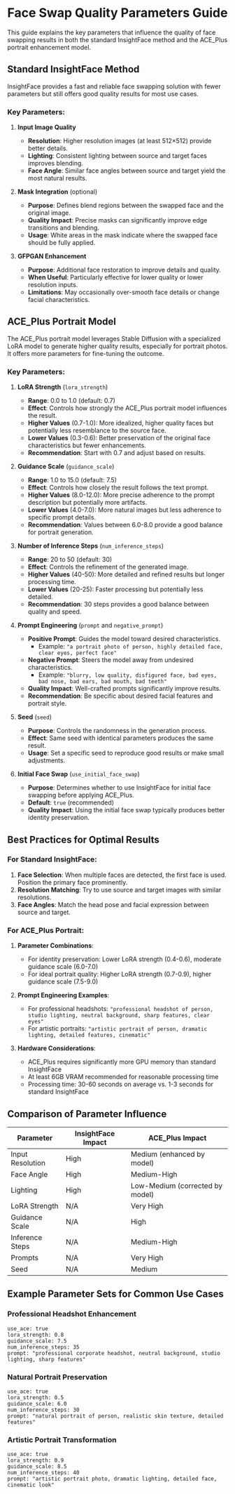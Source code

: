 # Face Swap Quality Parameters Guide

This guide explains the key parameters that influence the quality of face swapping results in both the standard InsightFace method and the ACE_Plus portrait enhancement model.

## Standard InsightFace Method

InsightFace provides a fast and reliable face swapping solution with fewer parameters but still offers good quality results for most use cases.

### Key Parameters:

1. **Input Image Quality**
   - **Resolution**: Higher resolution images (at least 512×512) provide better details.
   - **Lighting**: Consistent lighting between source and target faces improves blending.
   - **Face Angle**: Similar face angles between source and target yield the most natural results.

2. **Mask Integration** (optional)
   - **Purpose**: Defines blend regions between the swapped face and the original image.
   - **Quality Impact**: Precise masks can significantly improve edge transitions and blending.
   - **Usage**: White areas in the mask indicate where the swapped face should be fully applied.

3. **GFPGAN Enhancement**
   - **Purpose**: Additional face restoration to improve details and quality.
   - **When Useful**: Particularly effective for lower quality or lower resolution inputs.
   - **Limitations**: May occasionally over-smooth face details or change facial characteristics.

## ACE_Plus Portrait Model

The ACE_Plus portrait model leverages Stable Diffusion with a specialized LoRA model to generate higher quality results, especially for portrait photos. It offers more parameters for fine-tuning the outcome.

### Key Parameters:

1. **LoRA Strength** (`lora_strength`)
   - **Range**: 0.0 to 1.0 (default: 0.7)
   - **Effect**: Controls how strongly the ACE_Plus portrait model influences the result.
   - **Higher Values** (0.7-1.0): More idealized, higher quality faces but potentially less resemblance to the source face.
   - **Lower Values** (0.3-0.6): Better preservation of the original face characteristics but fewer enhancements.
   - **Recommendation**: Start with 0.7 and adjust based on results.

2. **Guidance Scale** (`guidance_scale`)
   - **Range**: 1.0 to 15.0 (default: 7.5)
   - **Effect**: Controls how closely the result follows the text prompt.
   - **Higher Values** (8.0-12.0): More precise adherence to the prompt description but potentially more artifacts.
   - **Lower Values** (4.0-7.0): More natural images but less adherence to specific prompt details.
   - **Recommendation**: Values between 6.0-8.0 provide a good balance for portrait generation.

3. **Number of Inference Steps** (`num_inference_steps`)
   - **Range**: 20 to 50 (default: 30)
   - **Effect**: Controls the refinement of the generated image.
   - **Higher Values** (40-50): More detailed and refined results but longer processing time.
   - **Lower Values** (20-25): Faster processing but potentially less detailed.
   - **Recommendation**: 30 steps provides a good balance between quality and speed.

4. **Prompt Engineering** (`prompt` and `negative_prompt`)
   - **Positive Prompt**: Guides the model toward desired characteristics.
     - Example: `"a portrait photo of person, highly detailed face, clear eyes, perfect face"`
   - **Negative Prompt**: Steers the model away from undesired characteristics.
     - Example: `"blurry, low quality, disfigured face, bad eyes, bad nose, bad ears, bad mouth, bad teeth"`
   - **Quality Impact**: Well-crafted prompts significantly improve results.
   - **Recommendation**: Be specific about desired facial features and portrait style.

5. **Seed** (`seed`)
   - **Purpose**: Controls the randomness in the generation process.
   - **Effect**: Same seed with identical parameters produces the same result.
   - **Usage**: Set a specific seed to reproduce good results or make small adjustments.

6. **Initial Face Swap** (`use_initial_face_swap`)
   - **Purpose**: Determines whether to use InsightFace for initial face swapping before applying ACE_Plus.
   - **Default**: `true` (recommended)
   - **Quality Impact**: Using the initial face swap typically produces better identity preservation.

## Best Practices for Optimal Results

### For Standard InsightFace:

1. **Face Selection**: When multiple faces are detected, the first face is used. Position the primary face prominently.
2. **Resolution Matching**: Try to use source and target images with similar resolutions.
3. **Face Angles**: Match the head pose and facial expression between source and target.

### For ACE_Plus Portrait:

1. **Parameter Combinations**:
   - For identity preservation: Lower LoRA strength (0.4-0.6), moderate guidance scale (6.0-7.0)
   - For ideal portrait quality: Higher LoRA strength (0.7-0.9), higher guidance scale (7.5-9.0)

2. **Prompt Engineering Examples**:
   - For professional headshots: `"professional headshot of person, studio lighting, neutral background, sharp features, clear eyes"`
   - For artistic portraits: `"artistic portrait of person, dramatic lighting, detailed features, cinematic"`

3. **Hardware Considerations**:
   - ACE_Plus requires significantly more GPU memory than standard InsightFace
   - At least 6GB VRAM recommended for reasonable processing time
   - Processing time: 30-60 seconds on average vs. 1-3 seconds for standard InsightFace

## Comparison of Parameter Influence

| Parameter | InsightFace Impact | ACE_Plus Impact |
|-----------|-------------------|-----------------|
| Input Resolution | High | Medium (enhanced by model) |
| Face Angle | High | Medium-High |
| Lighting | High | Low-Medium (corrected by model) |
| LoRA Strength | N/A | Very High |
| Guidance Scale | N/A | High |
| Inference Steps | N/A | Medium-High |
| Prompts | N/A | Very High |
| Seed | N/A | Medium |

## Example Parameter Sets for Common Use Cases

### Professional Headshot Enhancement
```
use_ace: true
lora_strength: 0.8
guidance_scale: 7.5
num_inference_steps: 35
prompt: "professional corporate headshot, neutral background, studio lighting, sharp features"
```

### Natural Portrait Preservation
```
use_ace: true
lora_strength: 0.5
guidance_scale: 6.0
num_inference_steps: 30
prompt: "natural portrait of person, realistic skin texture, detailed features"
```

### Artistic Portrait Transformation
```
use_ace: true
lora_strength: 0.9
guidance_scale: 8.5
num_inference_steps: 40
prompt: "artistic portrait photo, dramatic lighting, detailed face, cinematic look"
``` 